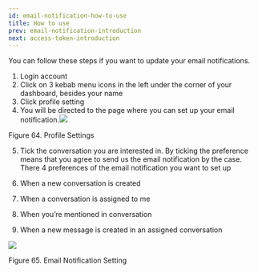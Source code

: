 ```yaml
---
id: email-notification-how-to-use
title: How to use
prev: email-notification-introduction
next: access-token-introduction
---
```


You can follow these steps if you want to update your email notifications.

1.  Login account
2.  Click on 3 kebab menu icons in the left under the corner of your dashboard, besides your name
3.  Click profile setting
4.  You will be directed to the page where you can set up your email notification.![](https://lh5.googleusercontent.com/U-QKvgLoSljboR5nlathyF38yd3C0LSu_6US-IjuZMMd8ia0JqkAZZrSAe9FCVlObElVqvCPNA7zUMfBuL8pjLNScsjFYeHiP65KWO27l4wX1c3rVTR6dNo8NlbCrk8KLqHMo0LL)

Figure 64. Profile Settings

5.  Tick the conversation you are interested in. By ticking the preference means that you agree to send us the email notification by the case. There 4 preferences of the email notification you want to set up

1.  When a new conversation is created
1.  When a conversation is assigned to me
1.  When you’re mentioned in conversation
1.  When a new message is created in an assigned conversation

![](https://lh5.googleusercontent.com/lJsb4ExBktrI94k_7rIcEXRG5yhrW7vhSk_-pbMFq8wBFj3RCgra2a3oU7PzfUA-4sa301wo7m_dyAdT6uwg-2tancl_oILvEDzOP3fyZcfC6svyP7CKNLW5LvhBBkVmXpHLbkYt)

Figure 65. Email Notification Setting
